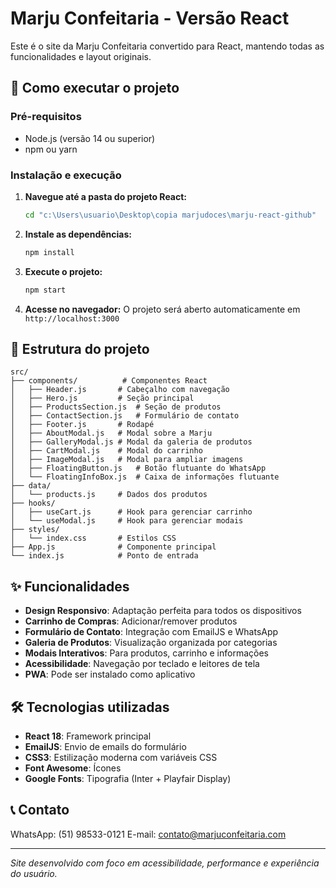 # Marju Confeitaria - Versão React

Este é o site da Marju Confeitaria convertido para React, mantendo todas as funcionalidades e layout originais.

## 🚀 Como executar o projeto

### Pré-requisitos
- Node.js (versão 14 ou superior)
- npm ou yarn

### Instalação e execução

1. **Navegue até a pasta do projeto React:**
   ```bash
   cd "c:\Users\usuario\Desktop\copia marjudoces\marju-react-github"
   ```

2. **Instale as dependências:**
   ```bash
   npm install
   ```

3. **Execute o projeto:**
   ```bash
   npm start
   ```

4. **Acesse no navegador:**
   O projeto será aberto automaticamente em `http://localhost:3000`

## 📁 Estrutura do projeto

```
src/
├── components/          # Componentes React
│   ├── Header.js       # Cabeçalho com navegação
│   ├── Hero.js         # Seção principal
│   ├── ProductsSection.js  # Seção de produtos
│   ├── ContactSection.js   # Formulário de contato
│   ├── Footer.js       # Rodapé
│   ├── AboutModal.js   # Modal sobre a Marju
│   ├── GalleryModal.js # Modal da galeria de produtos
│   ├── CartModal.js    # Modal do carrinho
│   ├── ImageModal.js   # Modal para ampliar imagens
│   ├── FloatingButton.js   # Botão flutuante do WhatsApp
│   └── FloatingInfoBox.js  # Caixa de informações flutuante
├── data/
│   └── products.js     # Dados dos produtos
├── hooks/
│   ├── useCart.js      # Hook para gerenciar carrinho
│   └── useModal.js     # Hook para gerenciar modais
├── styles/
│   └── index.css       # Estilos CSS
├── App.js              # Componente principal
└── index.js            # Ponto de entrada
```

## ✨ Funcionalidades

- **Design Responsivo**: Adaptação perfeita para todos os dispositivos
- **Carrinho de Compras**: Adicionar/remover produtos
- **Formulário de Contato**: Integração com EmailJS e WhatsApp
- **Galeria de Produtos**: Visualização organizada por categorias
- **Modais Interativos**: Para produtos, carrinho e informações
- **Acessibilidade**: Navegação por teclado e leitores de tela
- **PWA**: Pode ser instalado como aplicativo

## 🛠️ Tecnologias utilizadas

- **React 18**: Framework principal
- **EmailJS**: Envio de emails do formulário
- **CSS3**: Estilização moderna com variáveis CSS
- **Font Awesome**: Ícones
- **Google Fonts**: Tipografia (Inter + Playfair Display)

## 📞 Contato

WhatsApp: (51) 98533-0121
E-mail: contato@marjuconfeitaria.com

---

*Site desenvolvido com foco em acessibilidade, performance e experiência do usuário.*